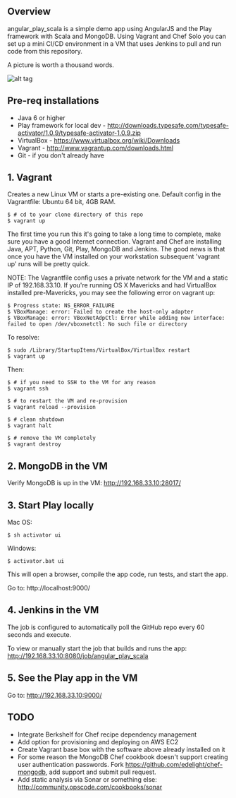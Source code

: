 ## Overview

angular_play_scala is a simple demo app using AngularJS and the Play framework with Scala and MongoDB. Using Vagrant and Chef Solo you can set up a mini CI/CD environment in a VM that uses Jenkins to pull and run code from this repository.

A picture is worth a thousand words.

![alt tag](https://raw.github.com/excellaco/angular_play_scala/master/play_ci.png)

## Pre-req installations

* Java 6 or higher
* Play framework for local dev - http://downloads.typesafe.com/typesafe-activator/1.0.9/typesafe-activator-1.0.9.zip
* VirtualBox - https://www.virtualbox.org/wiki/Downloads
* Vagrant - http://www.vagrantup.com/downloads.html
* Git - if you don't already have

## 1. Vagrant

Creates a new Linux VM or starts a pre-existing one. Default config in the Vagrantfile: Ubuntu 64 bit, 4GB RAM.

    $ # cd to your clone directory of this repo
    $ vagrant up

The first time you run this it's going to take a long time to complete, make sure you have a good Internet connection. Vagrant and Chef are installing Java, APT, Python, Git, Play, MongoDB and Jenkins. The good news is that once you have the VM installed on your workstation subsequent 'vagrant up' runs will be pretty quick. 

NOTE: The Vagrantfile config uses a private network for the VM and a static IP of 192.168.33.10. If you're running OS X Mavericks and had VirtualBox installed pre-Mavericks, you may see the following error on vagrant up:

    $ Progress state: NS_ERROR_FAILURE
    $ VBoxManage: error: Failed to create the host-only adapter
    $ VBoxManage: error: VBoxNetAdpCtl: Error while adding new interface: failed to open /dev/vboxnetctl: No such file or directory

To resolve:

    $ sudo /Library/StartupItems/VirtualBox/VirtualBox restart
    $ vagrant up

Then:

    $ # if you need to SSH to the VM for any reason
    $ vagrant ssh

    $ # to restart the VM and re-provision
    $ vagrant reload --provision

    $ # clean shutdown
    $ vagrant halt

    $ # remove the VM completely
    $ vagrant destroy

## 2. MongoDB in the VM

Verify MongoDB is up in the VM: http://192.168.33.10:28017/

## 3. Start Play locally

Mac OS:

    $ sh activator ui

Windows:

    $ activator.bat ui

This will open a browser, compile the app code, run tests, and start the app.

Go to: http://localhost:9000/

## 4. Jenkins in the VM

The job is configured to automatically poll the GitHub repo every 60 seconds and execute.

To view or manually start the job that builds and runs the app: http://192.168.33.10:8080/job/angular_play_scala

## 5. See the Play app in the VM

Go to: http://192.168.33.10:9000/

## TODO

* Integrate Berkshelf for Chef recipe dependency management
* Add option for provisioning and deploying on AWS EC2
* Create Vagrant base box with the software above already installed on it
* For some reason the MongoDB Chef cookbook doesn't support creating user authentication passwords. Fork https://github.com/edelight/chef-mongodb, add support and submit pull request.
* Add static analysis via Sonar or something else: http://community.opscode.com/cookbooks/sonar